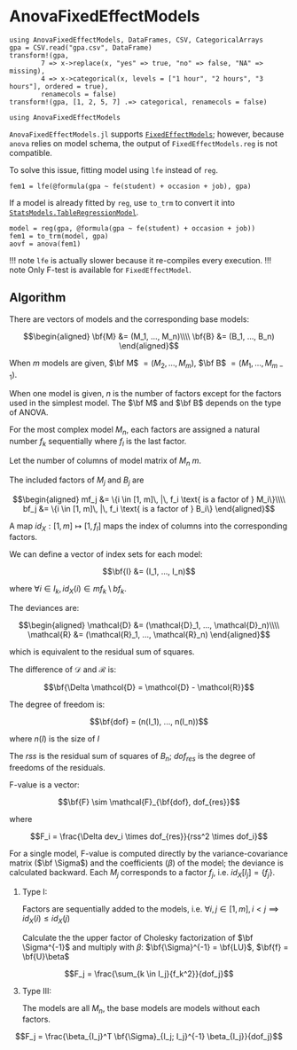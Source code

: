 # AnovaFixedEffectModels
```@setup fem
using AnovaFixedEffectModels, DataFrames, CSV, CategoricalArrays
gpa = CSV.read("gpa.csv", DataFrame)
transform!(gpa,
        7 => x->replace(x, "yes" => true, "no" => false, "NA" => missing),
        4 => x->categorical(x, levels = ["1 hour", "2 hours", "3 hours"], ordered = true),
        renamecols = false)
transform!(gpa, [1, 2, 5, 7] .=> categorical, renamecols = false)
```
```@example fem
using AnovaFixedEffectModels
```
`AnovaFixedEffectModels.jl` supports [`FixedEffectModels`](https://github.com/FixedEffects/FixedEffectModels.jl); however, because `anova` relies on model schema, the output of `FixedEffectModels.reg` is not compatible. 

To solve this issue, fitting model using `lfe` instead of `reg`.
```@example fem
fem1 = lfe(@formula(gpa ~ fe(student) + occasion + job), gpa)
```
If a model is already fitted by `reg`, use `to_trm` to convert it into [`StatsModels.TableRegressionModel`](https://juliastats.org/StatsModels.jl/stable/api/#StatsModels.TableRegressionModel).
```@example fem
model = reg(gpa, @formula(gpa ~ fe(student) + occasion + job))
fem1 = to_trm(model, gpa)
aovf = anova(fem1)
```
!!! note
    `lfe` is actually slower because it re-compiles every execution.
!!! note 
    Only F-test is available for `FixedEffectModel`.

## Algorithm
There are vectors of models and the corresponding base models:
```math
\begin{aligned}
    \bf{M} &= (M_1, ..., M_n)\\\\
    \bf{B} &= (B_1, ..., B_n)
\end{aligned}
```
When $m$ models are given, $\bf M$ $= (M_2, ..., M_m)$, $\bf B$ $= (M_1, ..., M_{m-1})$. 

When one model is given, $n$ is the number of factors except for the factors used in the simplest model. The $\bf M$ and $\bf B$ depends on the type of ANOVA.

For the most complex model $M_n$, each factors are assigned a natural number $f_k$ sequentially where $f_l$ is the last factor.

Let the number of columns of model matrix of $M_n$ $m$.

The included factors of $M_j$ and $B_j$ are
```math
\begin{aligned}
    mf_j &= \{i \in [1, m]\, |\, f_i \text{ is a factor of } M_i\}\\\\
    bf_j &= \{i \in [1, m]\, |\, f_i \text{ is a factor of } B_i\}
\end{aligned}
```
A map $id_X: [1, m] \mapsto [1, f_l]$ maps the index of columns into the corresponding factors.

We can define a vector of index sets for each model:
```math
\bf{I} &= (I_1, ..., I_n)
```
where $\forall i \in I_k, id_X(i) \in mf_k\setminus bf_k$.

The deviances are:
```math
\begin{aligned}
    \mathcal{D} &= (\mathcal{D}_1, ..., \mathcal{D}_n)\\\\
    \mathcal{R} &= (\mathcal{R}_1, ..., \mathcal{R}_n)
\end{aligned}
```
which is equivalent to the residual sum of squares.

The difference of $\mathcal{D}$ and $\mathcal{R}$ is:
```math
\bf{\Delta \mathcol{D} = \mathcol{D} - \mathcol{R}}
```
The degree of freedom is:
```math
\bf{dof} = (n(I_1), ..., n(I_n))
```
where $n(I)$ is the size of $I$

The $rss$ is the residual sum of squares of $B_n$; $dof_{res}$ is the degree of freedoms of the residuals.

F-value is a vector:
```math
\bf{F} \sim \mathcal{F}_{\bf{dof}, dof_{res}}
```
where 
```math
F_i = \frac{\Delta dev_i \times dof_{res}}{rss^2 \times dof_i}
```
For a single model, F-value is computed directly by the variance-covariance matrix ($\bf \Sigma$) and the coefficients ($\beta$) of the model; the deviance is calculated backward. Each $M_j$ corresponds to a factor $f_j$, i.e. $id_X[I_j] = \{f_j\}$.
1. Type I:

    Factors are sequentially added to the models, i.e. $\forall i, j \in [1, m], i \lt j \implies id_X(i) \leq id_X(j)$

    Calculate the the upper factor of Cholesky factorization of $\bf \Sigma^{-1}$ and multiply with $\beta$: 
    $\bf{\Sigma}^{-1} = \bf{LU}$, $\bf{f} = \bf{U}\beta$
```math
F_j = \frac{\sum_{k \in I_j}{f_k^2}}{dof_j}
```

3. Type III:

    The models are all $M_n$, the base models are models without each factors.  
```math
F_j = \frac{\beta_{I_j}^T \bf{\Sigma}_{I_j; I_j}^{-1} \beta_{I_j}}{dof_j}
```